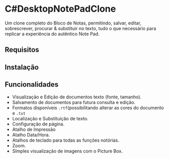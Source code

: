 # C#DesktopNotePadClone
Um clone completo do Bloco de Notas, permitindo, salvar, editar, sobrescrever, procurar &amp; substituir no texto, tudo o que necessário para replicar a experiência do autêntico Note Pad.

## Requisitos

## Instalação

## Funcionalidades
- Visualização e Edição de documentos texto (fonte, tamanho).
- Salvamento de documentos para futura consulta e edição.
- Formatos disponíveis `.rtf`(possibilitando alterar as cores do documento e `.txt`
- Localização e Substituição de texto.
- Configuração de página.
- Atalho de Impressão
- Atalho Data/Hora.
- Atalhos de teclado para todas as funções notórias.
- Zoom.
- SImples visualização de imagens com o Picture Box.
